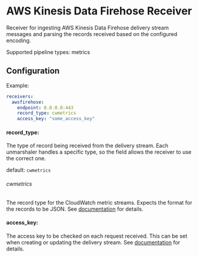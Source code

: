 # AWS Kinesis Data Firehose Receiver

Receiver for ingesting AWS Kinesis Data Firehose delivery stream messages and parsing the records received based on the configured encoding.

Supported pipeline types: metrics

## Configuration

Example:

```yaml
receivers:
  awsfirehose:
    endpoint: 0.0.0.0:443
    record_type: cwmetrics
    access_key: "some_access_key"
```

#### record_type:

The type of record being received from the delivery stream. Each unmarshaler handles a specific type, so the field allows the receiver to use the correct one.

default: `cwmetrics`

###### cwmetrics
The record type for the CloudWatch metric streams. Expects the format for the records to be JSON. See [documentation](https://docs.aws.amazon.com/AmazonCloudWatch/latest/monitoring/CloudWatch-Metric-Streams.html) for details.

#### access_key:

The access key to be checked on each request received. This can be set when creating or updating the delivery stream. See [documentation](https://docs.aws.amazon.com/firehose/latest/dev/create-destination.html#create-destination-http) for details.